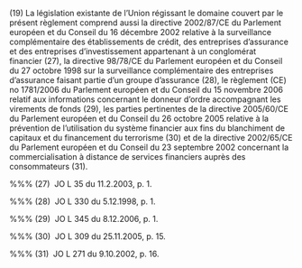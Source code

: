 (19) La législation existante de l’Union régissant le domaine couvert par le présent règlement comprend aussi la directive 2002/87/CE du Parlement européen et du Conseil du 16 décembre 2002 relative à la surveillance complémentaire des établissements de crédit, des entreprises d’assurance et des entreprises d’investissement appartenant à un conglomérat financier (27), la directive 98/78/CE du Parlement européen et du Conseil du 27 octobre 1998 sur la surveillance complémentaire des entreprises d’assurance faisant partie d’un groupe d’assurance (28), le règlement (CE) no 1781/2006 du Parlement européen et du Conseil du 15 novembre 2006 relatif aux informations concernant le donneur d’ordre accompagnant les virements de fonds (29), les parties pertinentes de la directive 2005/60/CE du Parlement européen et du Conseil du 26 octobre 2005 relative à la prévention de l’utilisation du système financier aux fins du blanchiment de capitaux et du financement du terrorisme (30) et de la directive 2002/65/CE du Parlement européen et du Conseil du 23 septembre 2002 concernant la commercialisation à distance de services financiers auprès des consommateurs (31).

%%% (27)  JO L 35 du 11.2.2003, p. 1.

%%% (28)  JO L 330 du 5.12.1998, p. 1.

%%% (29)  JO L 345 du 8.12.2006, p. 1.

%%% (30)  JO L 309 du 25.11.2005, p. 15.

%%% (31)  JO L 271 du 9.10.2002, p. 16.